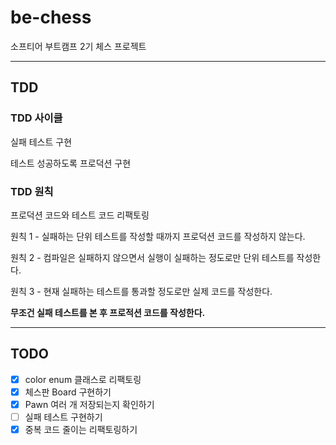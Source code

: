 # be-chess
소프티어 부트캠프 2기 체스 프로젝트

---
## TDD
### TDD 사이클
실패 테스트 구현

테스트 성공하도록 프로덕션 구현

### TDD 원칙
프로덕션 코드와 테스트 코드 리팩토링

원칙 1 - 실패하는 단위 테스트를 작성할 때까지 프로덕션 코드를 작성하지 않는다.

원칙 2 - 컴파일은 실패하지 않으면서 실행이 실패하는 정도로만 단위 테스트를 작성한다.

원칙 3 - 현재 실패하는 테스트를 통과할 정도로만 실제 코드를 작성한다.

**무조건 실패 테스트를 본 후 프로적션 코드를 작성한다.**

---
## TODO
- [x] color enum 클래스로 리팩토링
- [x] 체스판 Board 구현하기
- [x] Pawn 여러 개 저장되는지 확인하기
- [ ] 실패 테스트 구현하기
- [x] 중복 코드 줄이는 리팩토링하기

